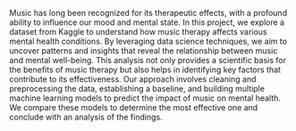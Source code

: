 Music has long been recognized for its therapeutic effects, with a profound ability to influence our mood and mental state. In this project, we explore a dataset from Kaggle to understand how music therapy affects various mental health conditions. By leveraging data science techniques, we aim to uncover patterns and insights that reveal the relationship between music and mental well-being. This analysis not only provides a scientific basis for the benefits of music therapy but also helps in identifying key factors that contribute to its effectiveness. Our approach involves cleaning and preprocessing the data, establishing a baseline, and building multiple machine learning models to predict the impact of music on mental health. We compare these models to determine the most effective one and conclude with an analysis of the findings.
